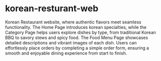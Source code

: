 # korean-resturant-web
Korean Restaurant website, where authentic flavors meet seamless functionality.
The Home Page introduces korean specialties, while the Category Page helps users explore dishes by type, from traditional Korean BBQ to savory stews and spicy food.
The Food Menu Page showcases detailed descriptions and vibrant images of each dish. Users can effortlessly place orders by completing a simple order form, ensuring a smooth and enjoyable dining experience from start to finish.
